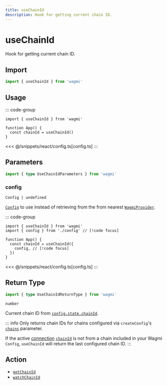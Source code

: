 ```yaml
---
title: useChainId
description: Hook for getting current chain ID.
---
```


# useChainId

Hook for getting current chain ID.

## Import

```ts
import { useChainId } from 'wagmi'
```

## Usage

::: code-group
```tsx [index.tsx]
import { useChainId } from 'wagmi'

function App() {
  const chainId = useChainId()
}
```
<<< @/snippets/react/config.ts[config.ts]
:::

## Parameters

```ts
import { type UseChainIdParameters } from 'wagmi'
```

### config

`Config | undefined`

[`Config`](/react/api/createConfig#config) to use instead of retrieving from the from nearest [`WagmiProvider`](/react/api/WagmiProvider).

::: code-group
```tsx [index.tsx]
import { useChainId } from 'wagmi'
import { config } from './config' // [!code focus]

function App() {
  const chainId = useChainId({
    config, // [!code focus]
  })
}
```
<<< @/snippets/react/config.ts[config.ts]
:::

## Return Type

```ts
import { type UseChainIdReturnType } from 'wagmi'
```

`number`

Current chain ID from [`config.state.chainId`](/react/api/createConfig#chainid).

::: info
Only returns chain IDs for chains configured via `createConfig`'s [`chains`](/react/api/createConfig#chains) parameter.

If the active [connection](/react/api/createConfig#connection) [`chainId`](/react/api/createConfig#chainid-1) is not from a chain included in your Wagmi `Config`, `useChainId` will return the last configured chain ID.
:::

## Action

- [`getChainId`](/core/api/actions/getChainId)
- [`watchChainId`](/core/api/actions/watchChainId)
